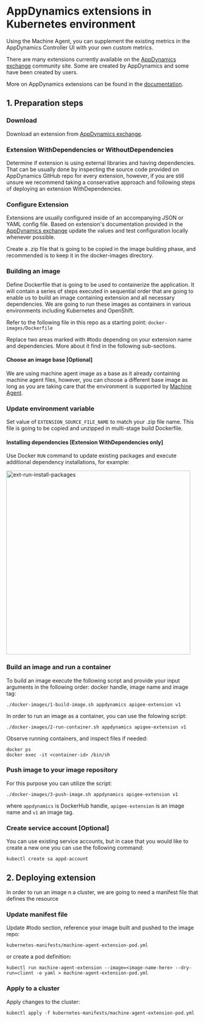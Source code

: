 # AppDynamics extensions in Kubernetes environment

Using the Machine Agent, you can supplement the existing metrics in the AppDynamics Controller UI with your own custom metrics.

There are many extensions currently available on the [AppDynamics exchange](https://www.appdynamics.com/community/exchange/) community site. Some are created by AppDynamics and some have been created by users.

More on AppDynamics extensions can be found in the [documentation](https://docs.appdynamics.com/display/PRO45/Extensions+and+Custom+Metrics).

## 1. Preparation steps

### Download
Download an extension from [AppDynamics exchange](https://www.appdynamics.com/community/exchange/).

### Extension WithDependencies or WithoutDependencies
Determine if extension is using external libraries and having dependencies. That can be usually done by inspecting the source code provided on AppDynamics GitHub repo for every extension, however, if you are still unsure we recommend taking a conservative approach and following steps of deploying an extension WithDependencies.

### Configure Extension

Extensions are usually configured inside of an accompanying JSON or YAML config file. Based on extension's documentation provided in the [AppDynamics exchange](https://www.appdynamics.com/community/exchange/) update the values and test configuration locally whenever possible. 

Create a .zip file that is going to be copied in the image building phase, and recommended is to keep it in the docker-images directory.

### Building an image 

Define Dockerfile that is going to be used to containerize the application. It will contain a series of steps executed in sequential order that are going to enable us to build an image containing extension and all necessary dependencies. We are going to run these images as containers in various environments including Kubernetes and OpenShift.

Refer to the following file in this repo as a starting point:
`docker-images/Dockerfile`

Replace two areas marked with #todo depending on your extension name and dependencies. More about it find in the following sub-sections.

#### Choose an image base [Optional]

We are using machine agent image as a base as it already containing machine agent files, however, you can choose a different base image as long as you are taking care that the environment is supported by [Machine Agent](https://docs.appdynamics.com/display/PRO45/Standalone+Machine+Agent+Requirements+and+Supported+Environments). 

### Update environment variable
Set value of `EXTENSION_SOURCE_FILE_NAME` to match your .zip file name. This file is going to be copied and unzipped in multi-stage build Dockerfile.

#### Installing dependencies [Extension WithDependencies only]

Use Docker `RUN` command to update existing packages and execute additional dependency installations, for example:

<img width="483" alt="ext-run-install-packages" src="https://user-images.githubusercontent.com/23483887/102370343-dc712d80-3fb4-11eb-97ca-c77045b9ab6e.png">

### Build an image and run a container

To build an image execute the following script and provide your input arguments in the following order: docker handle, image name and image tag:

```
./docker-images/1-build-image.sh appdynamics apigee-extension v1
```

In order to run an image as a container, you can use the folowing script:

```
./docker-images/2-run-container.sh appdynamics apigee-extension v1
```

Observe running containers, and inspect files if needed:
```
docker ps
docker exec -it <container-id> /bin/sh
```

### Push image to your image repository

For this purpose you can utilize the script:
```
./docker-images/3-push-image.sh appdynamics apigee-extension v1
```
where `appdynamics` is DockerHub handle, `apigee-extension` is an image name and `v1` an image tag.

### Create service account [Optional]

You can use existing service accounts, but in case that you would like to create a new one you can use the following command:
```
kubectl create sa appd-account
```

## 2. Deploying extension

In order to run an image n a cluster, we are going to need a manifest file that defines the resource

### Update manifest file

Update #todo section, reference your image built and pushed to the image repo:

`kubernetes-manifests/machine-agent-extension-pod.yml`

or create a pod definition:

```
kubectl run machine-agent-extension --image=<image-name-here> --dry-run=client -o yaml > machine-agent-extension-pod.yml
```

### Apply to a cluster

Apply changes to the cluster:

```
kubectl apply -f kubernetes-manifests/machine-agent-extension-pod.yml
```
